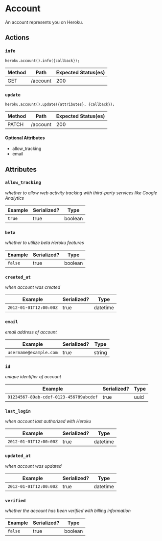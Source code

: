 # Account

An account represents you on Heroku.

## Actions

### `info`

`heroku.account().info({callback});`

Method | Path | Expected Status(es)
--- | --- | ---
GET | /account | 200

### `update`

`heroku.account().update({attributes}, {callback});`

Method | Path | Expected Status(es)
--- | --- | ---
PATCH | /account | 200

#### Optional Attributes

- allow_tracking
- email


## Attributes

### `allow_tracking`

*whether to allow web activity tracking with third-party services like Google Analytics*

Example | Serialized? | Type
--- | --- | ---
`true` | true | boolean

### `beta`

*whether to utilize beta Heroku features*

Example | Serialized? | Type
--- | --- | ---
`false` | true | boolean

### `created_at`

*when account was created*

Example | Serialized? | Type
--- | --- | ---
`2012-01-01T12:00:00Z` | true | datetime

### `email`

*email address of account*

Example | Serialized? | Type
--- | --- | ---
`username@example.com` | true | string

### `id`

*unique identifier of account*

Example | Serialized? | Type
--- | --- | ---
`01234567-89ab-cdef-0123-456789abcdef` | true | uuid

### `last_login`

*when account last authorized with Heroku*

Example | Serialized? | Type
--- | --- | ---
`2012-01-01T12:00:00Z` | true | datetime

### `updated_at`

*when account was updated*

Example | Serialized? | Type
--- | --- | ---
`2012-01-01T12:00:00Z` | true | datetime

### `verified`

*whether the account has been verified with billing information*

Example | Serialized? | Type
--- | --- | ---
`false` | true | boolean

